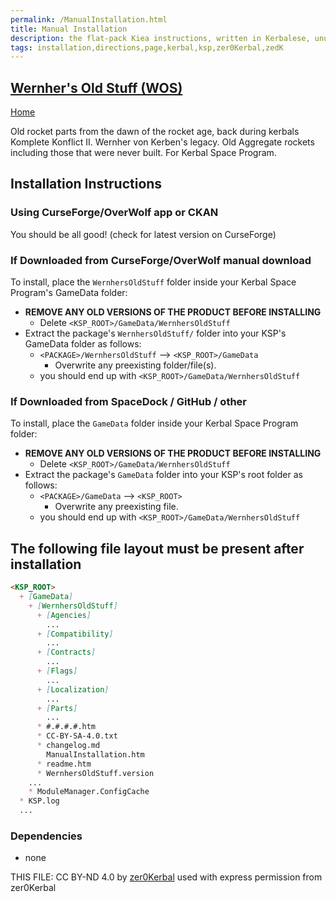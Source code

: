 ```yaml
---
permalink: /ManualInstallation.html
title: Manual Installation
description: the flat-pack Kiea instructions, written in Kerbalese, unusally present
tags: installation,directions,page,kerbal,ksp,zer0Kerbal,zedK
---
```


<!-- ManualInstallation.md v1.1.8.1
Wernher's Old Stuff (WOS)
created: 01 Oct 2019
updated: 29 Jul 2022 -->

<!-- based upon work by Lisias -->

## [Wernher's Old Stuff (WOS)][mod]

[Home](./index.md)

Old rocket parts from the dawn of the rocket age, back during kerbals Komplete Konflict II.  Wernher von Kerben's legacy. Old Aggregate rockets including those that were never built. For Kerbal Space Program.

## Installation Instructions

### Using CurseForge/OverWolf app or CKAN

You should be all good! (check for latest version on CurseForge)

### If Downloaded from CurseForge/OverWolf manual download

To install, place the `WernhersOldStuff` folder inside your Kerbal Space Program's GameData folder:

* **REMOVE ANY OLD VERSIONS OF THE PRODUCT BEFORE INSTALLING**
  * Delete `<KSP_ROOT>/GameData/WernhersOldStuff`
* Extract the package's `WernhersOldStuff/` folder into your KSP's GameData folder as follows:
  * `<PACKAGE>/WernhersOldStuff` --> `<KSP_ROOT>/GameData`
    * Overwrite any preexisting folder/file(s).
  * you should end up with `<KSP_ROOT>/GameData/WernhersOldStuff`

### If Downloaded from SpaceDock / GitHub / other

To install, place the `GameData` folder inside your Kerbal Space Program folder:

* **REMOVE ANY OLD VERSIONS OF THE PRODUCT BEFORE INSTALLING**
  * Delete `<KSP_ROOT>/GameData/WernhersOldStuff`
* Extract the package's `GameData` folder into your KSP's root folder as follows:
  * `<PACKAGE>/GameData` --> `<KSP_ROOT>`
    * Overwrite any preexisting file.
  * you should end up with `<KSP_ROOT>/GameData/WernhersOldStuff`

## The following file layout must be present after installation

```markdown
<KSP_ROOT>
  + [GameData]
    + [WernhersOldStuff]
      + [Agencies]
        ...
      + [Compatibility]
        ...
      + [Contracts]
        ...
      + [Flags]
        ...
      + [Localization]
        ...
      + [Parts]
        ...
      * #.#.#.#.htm
      * CC-BY-SA-4.0.txt
      * changelog.md
        ManualInstallation.htm
      * readme.htm
      * WernhersOldStuff.version
    ...
    * ModuleManager.ConfigCache
  * KSP.log
  ...
```

### Dependencies

* none

THIS FILE: CC BY-ND 4.0 by [zer0Kerbal](https://github.com/zer0Kerbal)
  used with express permission from zer0Kerbal

[mod]: https://www.curseforge.com/kerbal/ksp-mods/WernhersOldStuff "Wernher's Old Stuff (WOS)"